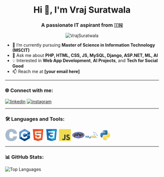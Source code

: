 <h1 align="center">Hi 👋, I'm Vraj Suratwala</h1>
<h3 align="center">A passionate IT aspirant from 🇮🇳</h3>

<p align="center">
  <img src="https://komarev.com/ghpvc/?username=VrajSuratwala&label=Profile%20views&color=0e75b6&style=flat" alt="VrajSuratwala" />
</p>

- 🌱 I’m currently pursuing **Master of Science in Information Technology (MSCIT)**  
- 💬 Ask me about **PHP, HTML, CSS, JS, MySQL, Django, ASP.NET, ML, AI**  
- 💡 Interested in **Web App Development**, **AI Projects**, and **Tech for Social Good**  
- 📫 Reach me at **[your email here]**

---

### 🌐 Connect with me:
<p align="left">
  <a href="https://linkedin.com/in/your-linkedin" target="blank"><img align="center" src="https://cdn.jsdelivr.net/npm/simple-icons@v4/icons/linkedin.svg" alt="linkedin" height="30" width="40" /></a>
  <a href="https://instagram.com/your-instagram" target="blank"><img align="center" src="https://cdn.jsdelivr.net/npm/simple-icons@v4/icons/instagram.svg" alt="instagram" height="30" width="40" /></a>
</p>

---

### 🛠️ Languages and Tools:
<p align="left">
  <img src="https://raw.githubusercontent.com/devicons/devicon/master/icons/c/c-original.svg" alt="c" width="40" height="40"/>
  <img src="https://raw.githubusercontent.com/devicons/devicon/master/icons/cplusplus/cplusplus-original.svg" alt="cpp" width="40" height="40"/>
  <img src="https://raw.githubusercontent.com/devicons/devicon/master/icons/html5/html5-original.svg" alt="html" width="40" height="40"/>
  <img src="https://raw.githubusercontent.com/devicons/devicon/master/icons/css3/css3-original.svg" alt="css" width="40" height="40"/>
  <img src="https://raw.githubusercontent.com/devicons/devicon/master/icons/javascript/javascript-original.svg" alt="js" width="40" height="40"/>
  <img src="https://raw.githubusercontent.com/devicons/devicon/master/icons/php/php-original.svg" alt="php" width="40" height="40"/>
  <img src="https://raw.githubusercontent.com/devicons/devicon/master/icons/mysql/mysql-original-wordmark.svg" alt="mysql" width="40" height="40"/>
  <img src="https://raw.githubusercontent.com/devicons/devicon/master/icons/python/python-original.svg" alt="python" width="40" height="40"/>
</p>

---

### 📊 GitHub Stats:
<!-- You can enable this on your own profile -->
<p align="left">
  <img src="https://github-readme-stats.vercel.app/api/top-langs/?username=VrajSuratwala&layout=compact&theme=radical" alt="Top Languages"/>
</p>
